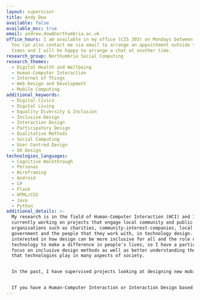 ```yaml
---
layout: supervisor
title: Andy Dow
available: false
available_msc: true
email: andrew.dow@northumbria.ac.uk
office_hours: I am available in my office (CIS 303) on Mondays between 12-2pm.
  You can also contact me via email to arrange an appointment outside these
  times and I will be happy to arrange a chat at another time.
research_group: Northumbria Social Computing
research_themes:
  - Digital Health and Wellbeing
  - Human-Computer Interaction
  - Internet of Things
  - Web Design and Development
  - Mobile Computing
additional_keywords:
  - Digital Civics
  - Digital Living
  - Equality Diversity & Inclusion
  - Inclusive Design
  - Interaction Design
  - Participatory Design
  - Qualitative Methods
  - Social Computing
  - User Centred Design
  - UX Design
technologies_languages:
  - Cognitive Walkthrough
  - Personas
  - Wireframing
  - Android
  - C#
  - Flask
  - HTML/CSS
  - Java
  - Python
additional_details: >-
  My research is in the field of Human-Computer Interaction (HCI) and I am
  currently working on projects that engage local community and public sector
  organisations such as charities, community-interest-companies, local
  government and the people that they work with, in technology design. I am
  interested in how design can be more inclusive for all and the role of
  technology to make a difference in people's lives, so I have a particular
  focus on inclusive design methods as well as better understanding the role
  that technologies play in many aspects of society. 


  In the past, I have supervised projects looking at designing new mobile applications supporting people with their health or wellbeing, or designing new ways to deliver public or charity services in new and innovative ways. Other topics I have supervised include investigations into using IoT technologies to improve citizen experience of the urban environment and carrying out sentiment analysis on large datasets (i.e. Twitter) in order to assess public feeling about particular issues.


  If you have a Human-Computer Interaction or Interaction Design based project idea in mind I would be very happy to discuss that with you. Equally, if you are interested in working with local charity organiations or thinking along the lines of any of the themes and keywords above, I would be keen to hear your ideas and help you to develop them further, so do get in touch (andrew.dow@northumbria.ac.uk).
---
```

